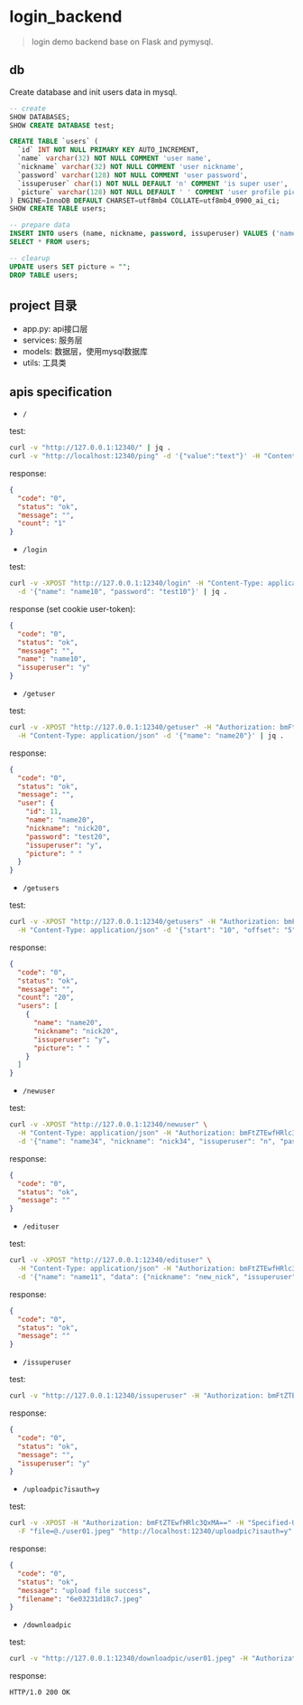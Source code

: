 # login_backend

> login demo backend base on Flask and pymysql.

## db

Create database and init users data in mysql.

```sql
-- create
SHOW DATABASES;
SHOW CREATE DATABASE test;

CREATE TABLE `users` (
  `id` INT NOT NULL PRIMARY KEY AUTO_INCREMENT,
  `name` varchar(32) NOT NULL COMMENT 'user name',
  `nickname` varchar(32) NOT NULL COMMENT 'user nickname',
  `password` varchar(128) NOT NULL COMMENT 'user password',
  `issuperuser` char(1) NOT NULL DEFAULT 'n' COMMENT 'is super user',
  `picture` varchar(128) NOT NULL DEFAULT ' ' COMMENT 'user profile picture address'
) ENGINE=InnoDB DEFAULT CHARSET=utf8mb4 COLLATE=utf8mb4_0900_ai_ci;
SHOW CREATE TABLE users;

-- prepare data
INSERT INTO users (name, nickname, password, issuperuser) VALUES ('name01', 'nick01', 'test', 'n');
SELECT * FROM users;

-- clearup
UPDATE users SET picture = "";
DROP TABLE users;
```

## project 目录

- app.py: api接口层
- services: 服务层
- models: 数据层，使用mysql数据库
- utils: 工具类

## apis specification

- `/`

test:

```sh
curl -v "http://127.0.0.1:12340/" | jq .
curl -v "http://localhost:12340/ping" -d '{"value":"text"}' -H "Content-Type: application/json" | jq .
```

response:

```json
{
  "code": "0",
  "status": "ok",
  "message": "",
  "count": "1"
}
```

- `/login`

test:

```sh
curl -v -XPOST "http://127.0.0.1:12340/login" -H "Content-Type: application/json" \
  -d '{"name": "name10", "password": "test10"}' | jq .
```

response (set cookie user-token):

```json
{
  "code": "0",
  "status": "ok",
  "message": "",
  "name": "name10",
  "issuperuser": "y"
}
```

- `/getuser`

test:

```sh
curl -v -XPOST "http://127.0.0.1:12340/getuser" -H "Authorization: bmFtZTEwfHRlc3QxMA=="\
  -H "Content-Type: application/json" -d '{"name": "name20"}' | jq .
```

response:

```json
{
  "code": "0",
  "status": "ok",
  "message": "",
  "user": {
    "id": 11,
    "name": "name20",
    "nickname": "nick20",
    "password": "test20",
    "issuperuser": "y",
    "picture": " "
  }
}
```

- `/getusers`

test:

```sh
curl -v -XPOST "http://127.0.0.1:12340/getusers" -H "Authorization: bmFtZTEwfHRlc3QxMA==" \
  -H "Content-Type: application/json" -d '{"start": "10", "offset": "5"}' | jq .
```

response:

```json
{
  "code": "0",
  "status": "ok",
  "message": "",
  "count": "20",
  "users": [
    {
      "name": "name20",
      "nickname": "nick20",
      "issuperuser": "y",
      "picture": " "
    }
  ]
}
```

- `/newuser`

test:

```sh
curl -v -XPOST "http://127.0.0.1:12340/newuser" \
  -H "Content-Type: application/json" -H "Authorization: bmFtZTEwfHRlc3QxMA==" \
  -d '{"name": "name34", "nickname": "nick34", "issuperuser": "n", "password": "test34"}'
```

response:

```json
{
  "code": "0",
  "status": "ok",
  "message": ""
}
```

- `/edituser`

test:

```sh
curl -v -XPOST "http://127.0.0.1:12340/edituser" \
  -H "Content-Type: application/json" -H "Authorization: bmFtZTEwfHRlc3QxMA==" \
  -d '{"name": "name11", "data": {"nickname": "new_nick", "issuperuser": "n"}}' | jq .
```

response:

```json
{
  "code": "0",
  "status": "ok",
  "message": ""
}
```

- `/issuperuser`

test:

```sh
curl -v "http://127.0.0.1:12340/issuperuser" -H "Authorization: bmFtZTEwfHRlc3QxMA==" | jq .
```

response:

```json
{
  "code": "0",
  "status": "ok",
  "message": "",
  "issuperuser": "y"
}
```

- `/uploadpic?isauth=y`

test:

```sh
curl -v -XPOST -H "Authorization: bmFtZTEwfHRlc3QxMA==" -H "Specified-User: namex1" \
  -F "file=@./user01.jpeg" "http://localhost:12340/uploadpic?isauth=y"
```

response:

```json
{
  "code": "0",
  "status": "ok",
  "message": "upload file success",
  "filename": "6e03231d18c7.jpeg"
}
```

- `/downloadpic`

test:

```sh
curl -v "http://127.0.0.1:12340/downloadpic/user01.jpeg" -H "Authorization: bmFtZTEwfHRlc3QxMA==" -o "user01.jpeg"
```

response:

```text
HTTP/1.0 200 OK
```

